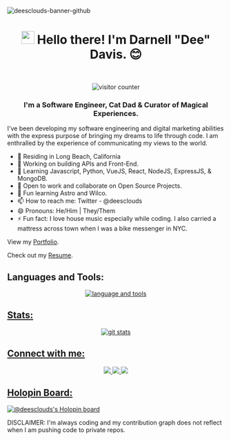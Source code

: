 ![deesclouds-banner-github](https://user-images.githubusercontent.com/77818241/198346048-8d2d77d4-090c-4317-9d6f-a52c988b7ac5.png)


<h1 align="center"><img src="https://raw.githubusercontent.com/MartinHeinz/MartinHeinz/master/wave.gif" width="30px" height="30px" alt="waving hello"> Hello there! I'm Darnell "Dee" Davis. 😊 </h1>

<br>

<p align="center"><img src="https://komarev.com/ghpvc/?username=deesclouds&color=bf91f3&label=INTELLIGENT+LIFEFORMS+VISITED:&style=plastic" alt="visitor counter"/></p>

<h3 align="center">I'm a Software Engineer, Cat Dad & Curator of Magical Experiences.</h3>

<p align="left">I've been developing my software engineering and digital marketing abilities with the express purpose of bringing my dreams to life through code. I am enthralled by the experience of communicating my views to the world.</p>

 * 🌴 Residing in Long Beach, California
 * 🔭 Working on building APIs and Front-End.
 * 🌱 Learning Javascript, Python, VueJS, React, NodeJS, ExpressJS, & MongoDB. 
 * 👯 Open to work and collaborate on Open Source Projects. 
 * 💬 Fun learning Astro and Wilco.
 * 📫 How to reach me: Twitter - @deesclouds
 * 😄 Pronouns: He/Him | They/Them
 * ⚡ Fun fact: I love house music especially while coding. I also carried a mattress across town when I was a bike messenger in NYC.

<p>View my <a href="https://deesclouds.world">Portfolio</a>.</p>
<p>Check out my <a href="https//deesclouds.world/resume.html">Resume</a>.</p>

## Languages and Tools:
<p align="center"><a href="https://skillicons.dev"><img src="https://skillicons.dev/icons?i=html,css,js,vue,vite,firebase,gcp,nodejs,express,py,mongodb,git,bash,linux,vscode,azure,netlify,astro&theme=dark&perline=5" alt="language and tools"/></p>

## Stats:
<p align="center"><img src="https://github-readme-stats.vercel.app/api?username=deesclouds&show_icons=true&theme=tokyonight" alt="git stats"></p> 
 
## Connect with me:
<p align="center">
 <a href="https://twitter.com/deesclouds" alt="deesclouds twitter" target="_blank"><img src="https://img.shields.io/badge/-@deesclouds-1a1b27?logo=twitter&logoColor=70a5fd&style=plastic"/>
 <a href="https://linkedin.com/in/deesclouds" alt="deesclouds linkedin" target="_blank"><img src="https://img.shields.io/badge/-Darnell Davis-1a1b27?logo=linkedin&logoColor=70a5fd&style=plastic"/>
 <a href="maillto:davis.d711+github@proton.me" alt="email" target="_blank"><img src="https://img.shields.io/badge/-davis.d711@proton.me-1a1b27?logo=protonmail&logoColor=70a5fd&style=plastic"/></p>

## Holopin Board:
 [![@deesclouds's Holopin board](https://holopin.io/api/user/board?user=deesclouds)](https://holopin.io/@deesclouds)

DISCLAIMER: I'm always coding and my contribution graph does not reflect when I am pushing code to private repos.

 
